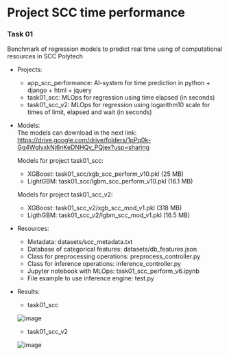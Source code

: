 # Project SCC time performance

### Task 01  
Benchmark of regression models to predict real time using of computational resources in SCC Polytech  
 
* Projects:
  - app_scc_performance: AI-system for time prediction in python + django + html + jquery
  - task01_scc: MLOps for regression using time elapsed (in seconds)  
  - task01_scc_v2: MLOps for regression using logarithm10 scale for times of limit, elapsed and wait (in seconds)  
  
* Models:  
  The models can download in the next link:  
  https://drive.google.com/drive/folders/1pPq0k-Gg4WglyxkNj6nKeDNHQv_PQjex?usp=sharing
  
  Models for project task01_scc:  
  - XGBoost: task01_scc/xgb_scc_perform_v10.pkl (25 MB)  
  - LightGBM: task01_scc/lgbm_scc_perform_v10.pkl (16.1 MB)
  
  Models for project task01_scc_v2:  
  - XGBoost: task01_scc_v2/xgb_scc_mod_v1.pkl (318 MB)  
  - LigthGBM: task01_scc_v2/lgbm_scc_mod_v1.pkl (16.5 MB)
   
* Resources:
  - Metadata: datasets/scc_metadata.txt  
  - Database of categorical features: datasets/db_features.json  
  - Class for preprocessing operations: preprocess_controller.py  
  - Class for inference operations: inference_controller.py  
  - Jupyter notebook with MLOps: task01_scc_perform_v6.ipynb  
  - File example to use inference engine: test.py
   
* Results:
  - task01_scc  
     
  ![image](https://github.com/HoltechHard/project_scc_performance/assets/35493202/8f5c0f41-542a-4c42-bfe1-4f9499cb7454)  

  - task01_scc_v2  
   
  ![image](https://github.com/HoltechHard/project_scc_performance/assets/35493202/7bccb2ff-940c-4685-8904-f32343bbd06d)  
  




